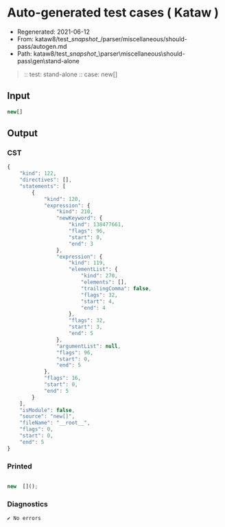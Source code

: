 # Auto-generated test cases ( Kataw )
- Regenerated: 2021-06-12
- From: kataw8/test\__snapshot__/parser/miscellaneous/should-pass/autogen.md
- Path: kataw8/test\__snapshot__\parser\miscellaneous\should-pass\gen\stand-alone
> :: test: stand-alone
> :: case: new[]
## Input

`````js
new[]
`````
## Output

### CST

```javascript
{
    "kind": 122,
    "directives": [],
    "statements": [
        {
            "kind": 120,
            "expression": {
                "kind": 210,
                "newKeyword": {
                    "kind": 138477661,
                    "flags": 96,
                    "start": 0,
                    "end": 3
                },
                "expression": {
                    "kind": 119,
                    "elementList": {
                        "kind": 270,
                        "elements": [],
                        "trailingComma": false,
                        "flags": 32,
                        "start": 4,
                        "end": 4
                    },
                    "flags": 32,
                    "start": 3,
                    "end": 5
                },
                "argumentList": null,
                "flags": 96,
                "start": 0,
                "end": 5
            },
            "flags": 16,
            "start": 0,
            "end": 5
        }
    ],
    "isModule": false,
    "source": "new[]",
    "fileName": "__root__",
    "flags": 0,
    "start": 0,
    "end": 5
}
```

### Printed

```javascript

new  []();
```

### Diagnostics

```javascript
✔ No errors
```

